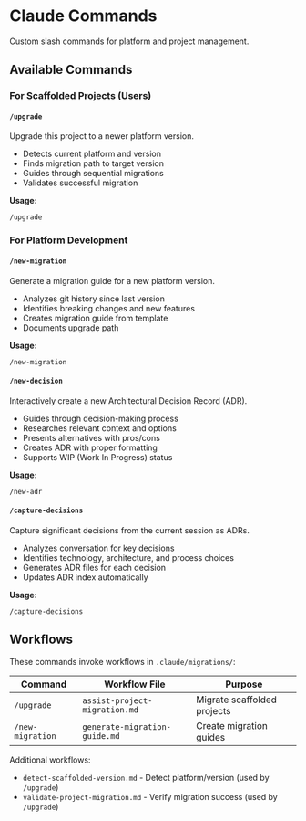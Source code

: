 # Claude Commands

Custom slash commands for platform and project management.

## Available Commands

### For Scaffolded Projects (Users)

#### `/upgrade`

Upgrade this project to a newer platform version.

- Detects current platform and version
- Finds migration path to target version
- Guides through sequential migrations
- Validates successful migration

**Usage:**

```
/upgrade
```

### For Platform Development

#### `/new-migration`

Generate a migration guide for a new platform version.

- Analyzes git history since last version
- Identifies breaking changes and new features
- Creates migration guide from template
- Documents upgrade path

**Usage:**

```
/new-migration
```

#### `/new-decision`

Interactively create a new Architectural Decision Record (ADR).

- Guides through decision-making process
- Researches relevant context and options
- Presents alternatives with pros/cons
- Creates ADR with proper formatting
- Supports WIP (Work In Progress) status

**Usage:**

```
/new-adr
```

#### `/capture-decisions`

Capture significant decisions from the current session as ADRs.

- Analyzes conversation for key decisions
- Identifies technology, architecture, and process choices
- Generates ADR files for each decision
- Updates ADR index automatically

**Usage:**

```
/capture-decisions
```

## Workflows

These commands invoke workflows in `.claude/migrations/`:

| Command          | Workflow File                 | Purpose                     |
| ---------------- | ----------------------------- | --------------------------- |
| `/upgrade`       | `assist-project-migration.md` | Migrate scaffolded projects |
| `/new-migration` | `generate-migration-guide.md` | Create migration guides     |

Additional workflows:

- `detect-scaffolded-version.md` - Detect platform/version (used by `/upgrade`)
- `validate-project-migration.md` - Verify migration success (used by `/upgrade`)
